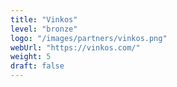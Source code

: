 ```yaml
---
title: "Vinkos"
level: "bronze"
logo: "/images/partners/vinkos.png"
webUrl: "https://vinkos.com/"
weight: 5
draft: false
---
```

